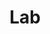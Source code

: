 ---
layout: profiles
permalink: /lab/
title: Lab
description: Members of the lab
nav: true
nav_order: 7

profiles:
  # if you want to include more than one profile, just replicate the following block
  # and create one content file for each profile inside _pages/
  - align: left
    image: prof_pic.jpg
    content: kema.md
    image_circular: false # crops the image to make it circular
    more_info: >
      <p>Ke Ma</p>
      <p>PhD, 2021 Michaelmas Entry</p>

  - align: left
    image: mowei.jpg
    content: mowei.md
    image_circular: false # crops the image to make it circular
    more_info: >
      <p>Mowei Lu</p>
      <p>PhD, 2022 Michaelmas Entry</p>
      <p>ml2010@cam.ac.uk</p>

  - align: left
    image: mengjie.jpg
    content: mengjie.md
    image_circular: false # crops the image to make it circular
    more_info: >
      <p>Mengjie Qin</p>
      <p>Visiting Scholar, 2023-2024</p>
      <p>mq234@cam.ac.uk</p>

  - align: left
    image: siwei.jpg
    content: siwei.md
    image_circular: false # crops the image to make it circular
    more_info: >
      <p>Siwei Liu</p>
      <p>PhD, 2023 Michaelmas Entry</p>
      <p>sl2049@cam.ac.uk</p>

  - align: left
    image: life_cam.jpg
    content: lekang.md
    image_circular: false # crops the image to make it circular
    more_info: >
      <p>Lekang Jiang</p>
      <p>PhD, 2023 Michaelmas Entry</p>
      <p>lj408@cam.ac.uk</p>

---